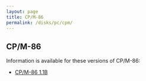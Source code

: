 ```yaml
---
layout: page
title: CP/M-86
permalink: /disks/pc/cpm/
---
```


CP/M-86
---

Information is available for these versions of CP/M-86:

* [CP/M-86 1.1B](/disks/pc/cpm/1.1b/)
